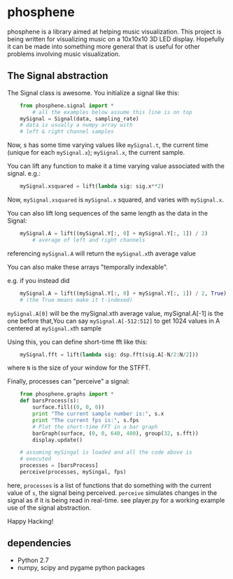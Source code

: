 phosphene
=========

phosphene is a library aimed at helping music visualization. This project is being written for visualizing music on a 10x10x10 3D LED display. Hopefully it can be made into something more general that is useful for other problems involving music visualization.

The Signal abstraction
----------------------

The Signal class is awesome. You initialize a signal like this:

```python
    from phosphene.signal import *
        # all the examples below assume this line is on top
    mySignal = Signal(data, sampling_rate)
    # data is usually a numpy array with
    # left & right channel samples
```

Now, s has some time varying values like `mySignal.t`, the current time (unique for each `mySignal.x`); `mySignal.x`, the current sample.

You can lift any function to make it a time varying value associated with the signal. e.g.:

```python
    mySignal.xsquared = lift(lambda sig: sig.x**2)
```

Now, `mySignal.xsquared` is `mySignal.x` squared, and varies with `mySignal.x`.

You can also lift long sequences of the same length as the data in
the Signal:

```python
    mySignal.A = lift((mySignal.Y[:, 0] + mySignal.Y[:, 1]) / 2)
        # average of left and right channels
```

referencing `mySignal.A` will return the `mySignal.x`th average value

You can also make these arrays "temporally indexable".

e.g. if you instead did

```python
    mySignal.A = lift((mySignal.Y[:, 0] + mySignal.Y[:, 1]) / 2, True)
    # (the True means make it t-indexed)
```

`mySignal.A[0]` will be the mySignal.xth average value, mySignal.A[-1] is the one before that,You can say `mySignal.A[-512:512]` to get 1024 values in A centered at `mySignal.x`th sample

Using this, you can define short-time fft like this:

```python
    mySignal.fft = lift(lambda sig: dsp.fft(sig.A[-N/2:N/2]))
```
where `N` is the size of your window for the STFFT.

Finally, processes can "perceive" a signal:

```python
    from phosphene.graphs import *
    def barsProcess(s):
        surface.fill((0, 0, 0))
        print "The current sample number is:", s.x
        print "The current fps is:", s.fps
        # Plot the short-time FFT in a bar graph
        barGraph(surface, (0, 0, 640, 480), group(32, s.fft))
        display.update()

    # assuming mySingal is loaded and all the code above is
    # executed
    processes = [barsProcess]
    perceive(processes, mySingal, fps)
```

here, `processes` is a list of functions that do something with the current value of `s`, the signal being perceived. `perceive` simulates changes in the signal as if it is being read in real-time. see player.py for a working example use of the signal abstraction.

Happy Hacking!

dependencies
------------

* Python 2.7
* numpy, scipy and pygame python packages
